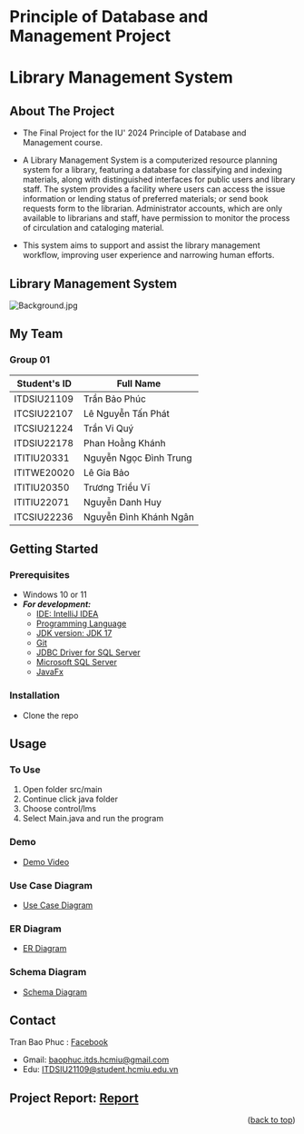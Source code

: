 <a name="readme-top"></a>
# Principle of Database and Management Project

# Library Management System

## About The Project
- The Final Project for the IU' 2024 Principle of Database and Management course.

- A Library Management System is a computerized resource planning system for a library, featuring a database for classifying and indexing materials, along with distinguished interfaces for public users and library staff. The system provides a facility where users can access the issue information or lending status of preferred materials; or send book requests form to the librarian. Administrator accounts, which are only available to librarians and staff, have permission to monitor the process of circulation and cataloging material. 

- This system aims to support and assist the library management workflow, improving user experience and narrowing human efforts.

## Library Management System
![Background.jpg](https://www.edusuite.pk/wp-content/uploads/2021/12/Distinctive-Features-of-a-Library-Management-System.jpg)


## My Team
### Group 01
| Student's ID | Full Name              |
|--------------|------------------------|
| ITDSIU21109  | Trần Bảo Phúc          |
| ITCSIU22107  | Lê Nguyễn Tấn Phát     |
| ITCSIU21224  | Trần Vi Quý            |
| ITDSIU22178  | Phan Hoằng Khánh       |
| ITITIU20331  | Nguyễn Ngọc Đình Trung |
| ITITWE20020  | Lê Gia Bảo             |
| ITITIU20350  | Trương Triều Vĩ        |
| ITITIU22071  | Nguyễn Danh Huy        |
| ITCSIU22236  | Nguyễn Đình Khánh Ngân |

## Getting Started

### Prerequisites

* Windows 10 or 11
* ***For development:***
    * [IDE: IntelliJ IDEA](https://www.jetbrains.com/idea/download/#section=windows)
    * [Programming Language](https://www.java.com/en/)
    * [JDK version: JDK 17](https://www.oracle.com/java/technologies/downloads/)
    * [Git](https://git-scm.com/downloads)
    * [JDBC Driver for SQL Server](https://learn.microsoft.com/en-us/sql/connect/jdbc/download-microsoft-jdbc-driver-for-sql-server?view=sql-server-ver16)
    * [Microsoft SQL Server](https://www.microsoft.com/en-us/sql-server/sql-server-downloads)
    * [JavaFx](https://openjfx.io/)
  
### Installation

* Clone the repo

## Usage

### To Use

1. Open folder src/main
2. Continue click java folder
3. Choose control/lms
4. Select Main.java and run the program

### Demo
* [Demo Video]()

### Use Case Diagram
* [Use Case Diagram](https://drive.google.com/file/d/1pgVudajzI72yncKe2phigvLfBXz0ac28/view?usp=sharing)
  
### ER Diagram 
* [ER Diagram](https://drive.google.com/drive/u/0/folders/1W0L8iP4P5oOH_k3WJpxTIVzkkLjjqTVv)

### Schema Diagram
* [Schema Diagram](https://drive.google.com/file/d/1woFbwRlrhKQk6mEYWdNk9Hn2pEXLX1Mb/view?usp=sharing)

## Contact

Tran Bao Phuc : [Facebook](https://www.facebook.com/baophuclyk18.cla/) 
- Gmail: baophuc.itds.hcmiu@gmail.com
- Edu: ITDSIU21109@student.hcmiu.edu.vn 

## Project Report: [Report](https://docs.google.com/document/d/1gLZlldBk3HPSu98u00LYoIlW9RQ1N2C0kPrAG373xfo/edit?usp=sharing)

<p align="right">(<a href="#readme-top">back to top</a>)</p>
